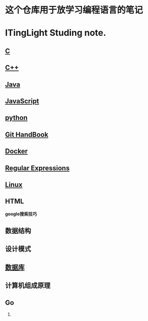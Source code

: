 # 这个仓库用于放学习编程语言的笔记

# ITingLight Studing note.

 

## [C](C/catalog.md)

## [C++](./c++/catalog.md) 

## [Java](./Java/catalog.md)

## [JavaScript](./JavaScript/catalog.md)

## [python](python/catalog.md)

## [Git HandBook](./GitHandBook/catalog.md)

## [Docker](./docker/catalog.md)

## [Regular Expressions](RegularExpressions/catalog.md)

## [Linux](./Linux/catalog.md)

## HTML

**google搜索技巧**

## 数据结构

## 设计模式

## [数据库](./database/database.md)

## 计算机组成原理	

## Go

1. 
